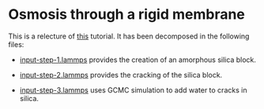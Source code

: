 # Osmosis through a rigid membrane

This is a relecture of [this](https://lammpstutorials.github.io/tutorials/05-FluidCrack.html) tutorial. It has been decomposed in the following files:

- [input-step-1.lammps](input-step-1.lammps) provides the creation of an amorphous silica block.

- [input-step-2.lammps](input-step-2.lammps) provides the cracking of the silica block.

- [input-step-3.lammps](input-step-3.lammps) uses GCMC simulation to add water to cracks in silica.
